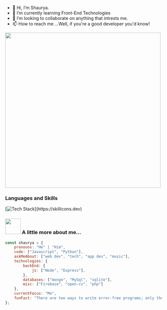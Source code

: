 - 👋 Hi, I’m Shaurya.
- 🌱 I’m currently learning Front-End Technologies
- 💞️ I’m looking to collaborate on anything that intrests me.
- 📫 How to reach me ...Well, if you're a good developer you'd know!

<img src="https://user-images.githubusercontent.com/74038190/225813708-98b745f2-7d22-48cf-9150-083f1b00d6c9.gif" width="500">

### Languages and Skills

[![Tech Stack](https://skillicons.dev/icons?i=js,html,css,react,typescript,nodejs,tailwind,wordpress,php,)](https://skillicons.dev)

### <img src="https://media.giphy.com/media/VgCDAzcKvsR6OM0uWg/giphy.gif" width="50"> A little more about me...  


```javascript
const shaurya = {
    pronouns: "He" | "Him",
    code: ["Javascript", "Python"],
    askMeAbout: ["web dev", "tech", "app dev", "music"],
    technologies: {
        backEnd: {
            js: ["Node", "Express"],
        },
        databases: ["mongo", "MySql", "sqlite"],
        misc: ["Firebase", "open-cv", "php"]
    },
    currentFocus: "Me",
    funFact: "There are two ways to write error-free programs; only the third one works"
};
```

<!---
StratosHades/StratosHades is a ✨ special ✨ repository because its `README.md` (this file) appears on your GitHub profile.
You can click the Preview link to take a look at your changes.
--->
